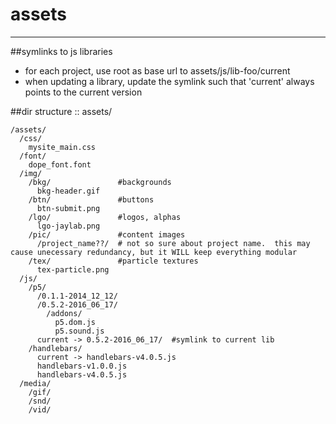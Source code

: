 # assets
____________________

##symlinks to js libraries
- for each project, use root as base url to assets/js/lib-foo/current
- when updating a library, update the symlink such that 'current' always points to the current version

##dir structure :: assets/
```
/assets/
  /css/
    mysite_main.css
  /font/
    dope_font.font
  /img/
    /bkg/               #backgrounds
      bkg-header.gif
    /btn/               #buttons
      btn-submit.png 
    /lgo/               #logos, alphas
      lgo-jaylab.png 
    /pic/               #content images
      /project_name??/  # not so sure about project name.  this may cause unecessary redundancy, but it WILL keep everything modular
    /tex/               #particle textures
      tex-particle.png
  /js/
    /p5/
      /0.1.1-2014_12_12/
      /0.5.2-2016_06_17/
        /addons/
          p5.dom.js 
          p5.sound.js 
      current -> 0.5.2-2016_06_17/  #symlink to current lib 
    /handlebars/
      current -> handlebars-v4.0.5.js
      handlebars-v1.0.0.js
      handlebars-v4.0.5.js
  /media/
    /gif/
    /snd/
    /vid/
    
```